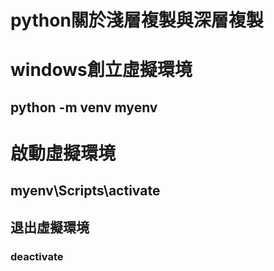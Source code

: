 # python關於淺層複製與深層複製
# windows創立虛擬環境
## python -m venv myenv

# 啟動虛擬環境
## myenv\Scripts\activate

## 退出虛擬環境
### deactivate


